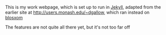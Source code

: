 This is my work webpage, which is set up to run in [Jekyll](https://jekyllrb.com), adapted from the earlier site at http://users.monash.edu/~dgallow, which ran instead on [blosxom](http://blosxom.sourceforge.net)

The features are not quite all there yet, but it's not too far off
